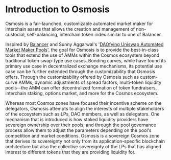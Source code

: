 # Introduction to Osmosis

Osmosis is a fair-launched, customizable automated market maker for
interchain assets that allows the creation and management of
non-custodial, self-balancing, interchain token index similar to one of
Balancer.

Inspired by [Balancer](https://docs.balancer.fi/whitepaper.pdf) and Sunny
Aggarwal's '[DAOfying Uniswap Automated Market Maker
Pools](https://www.sunnya97.com/blog/daoifying-uniswap-automated-market-maker-pools)',
the goal for Osmosis is to provide the best-in-class tools that extend
the use of AMMs within the Cosmos ecosystem beyond traditional token
swap-type use cases. Bonding curves, while have found its primary use
case in decentralized exchange mechanisms, its potential use case can be
further extended through the customizability that Osmosis offers.
Through the customizability offered by Osmosis such as custom-curve AMMs,
dynamic adjustments of spread factors, multi-token liquidity pools--the AMM
can offer decentralized formation of token fundraisers, interchain
staking, options market, and more for the Cosmos ecosystem.

Whereas most Cosmos zones have focused their incentive scheme on the
delegators, Osmosis attempts to align the interests of multiple
stakeholders of the ecosystem such as LPs, DAO members, as well as
delegators. One mechanism that is introduced is how staked liquidity
providers have sovereign ownership over their pools, and through the
pool governance process allow them to adjust the parameters depending on
the pool's competition and market conditions. Osmosis is a sovereign
Cosmos zone that derives its sovereignty not only from its
application-specific blockchain architecture but also the collective
sovereignty of the LPs that has aligned interest to different tokens
that they are providing liquidity for.
